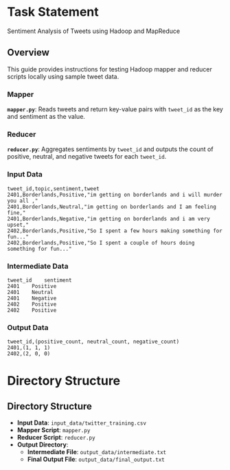 
# Task Statement

Sentiment Analysis of Tweets using Hadoop and MapReduce

## Overview

This guide provides instructions for testing Hadoop mapper and reducer scripts locally using sample tweet data.

### Mapper

**`mapper.py`**: Reads tweets and return key-value pairs with `tweet_id` as the key and sentiment as the value.

### Reducer

**`reducer.py`**: Aggregates sentiments by `tweet_id` and outputs the count of positive, neutral, and negative tweets for each `tweet_id`.

### Input Data

```
tweet_id,topic,sentiment,tweet
2401,Borderlands,Positive,"im getting on borderlands and i will murder you all ,"
2401,Borderlands,Neutral,"im getting on borderlands and I am feeling fine,"
2401,Borderlands,Negative,"im getting on borderlands and i am very upset,"
2402,Borderlands,Positive,"So I spent a few hours making something for fun..."
2402,Borderlands,Positive,"So I spent a couple of hours doing something for fun..."
```

### Intermediate Data

```
tweet_id	sentiment
2401	Positive
2401	Neutral
2401	Negative
2402	Positive
2402	Positive
```

### Output Data

```
tweet_id,(positive_count, neutral_count, negative_count)
2401,(1, 1, 1)
2402,(2, 0, 0)
```

# Directory Structure

## Directory Structure

- **Input Data**: `input_data/twitter_training.csv`
- **Mapper Script**: `mapper.py`
- **Reducer Script**: `reducer.py`
- **Output Directory**:
  - **Intermediate File**: `output_data/intermediate.txt`
  - **Final Output File**: `output_data/final_output.txt`
